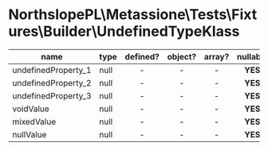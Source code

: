 # NorthslopePL\Metassione\Tests\Fixtures\Builder\UndefinedTypeKlass

| name | type | defined? | object? | array? | nullable |
| ---- | :--- | :------: | :-----: | :----: | :------: |
| undefinedProperty_1 | null | - | - | - | **YES** |
| undefinedProperty_2 | null | - | - | - | **YES** |
| undefinedProperty_3 | null | - | - | - | **YES** |
| voidValue | null | - | - | - | **YES** |
| mixedValue | null | - | - | - | **YES** |
| nullValue | null | - | - | - | **YES** |
